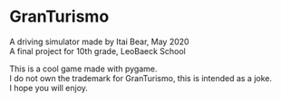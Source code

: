 # GranTurismo
A driving simulator made by Itai Bear, May 2020  
A final project for 10th grade, LeoBaeck School  

This is a cool game made with pygame.  
I do not own the trademark for GranTurismo, this is intended as a joke.  
I hope you will enjoy.
